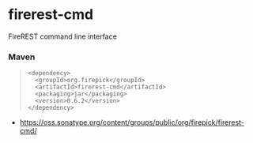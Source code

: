 firerest-cmd
===============

FireREST command line interface

### Maven
>`<dependency>`<br>
>`  <groupId>org.firepick</groupId>`<br>
>`  <artifactId>firerest-cmd</artifactId>`<br>
>`  <packaging>jar</packaging>`<br>
>`  <version>0.6.2</version>`<br>
>`</dependency>`<br>

* https://oss.sonatype.org/content/groups/public/org/firepick/firerest-cmd/
